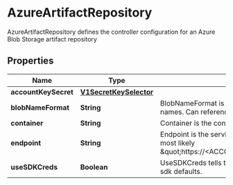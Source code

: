 

# AzureArtifactRepository

AzureArtifactRepository defines the controller configuration for an Azure Blob Storage artifact repository
## Properties

Name | Type | Description | Notes
------------ | ------------- | ------------- | -------------
**accountKeySecret** | [**V1SecretKeySelector**](V1SecretKeySelector.md) |  |  [optional]
**blobNameFormat** | **String** | BlobNameFormat is defines the format of how to store blob names. Can reference workflow variables |  [optional]
**container** | **String** | Container is the container where resources will be stored | 
**endpoint** | **String** | Endpoint is the service url associated with an account. It is most likely \&quot;https://&lt;ACCOUNT_NAME&gt;.blob.core.windows.net\&quot; | 
**useSDKCreds** | **Boolean** | UseSDKCreds tells the driver to figure out credentials based on sdk defaults. |  [optional]



